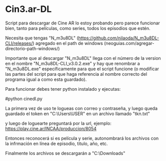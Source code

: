 # Cin3.ar-DL

Script para descargar de Cine AR lo estoy probando pero parece funcionar bien, tanto para películas, como series, todos los episodios que estén.

Necesita que tengas "N_m3u8DL" (https://github.com/nilaoda/N_m3u8DL-CLI/releases/) agregado en el path de windows (neoguias.com/agregar-directorio-path-windows/)

Importante que al descargar "N_m3u8DL" llega con el número de la version en el nombre "N_m3u8DL-CLI_v3.0.2.exe" y hay que renombrar a "N_m3u8DL.exe"  específicamente para que el script funcione (o modificar las partes del script para que haga referencia al nombre correcto del programa igual a como esta guardado).

Para funcionar debes tener python instalado y ejecutas:

#python cinedl.py

La primera vez de uso te logueas con correo y contraseña, y luego queda guardado el token en "C:\Users\USER\" en un archivo llamado "tkn.txt"

y luego de loguearte preguntará por la url, ejemplo: https://play.cine.ar/INCAA/produccion/8054

Entonces reconocerá si es película y serie, autonombrará los archivos con la infrmación en línea de episodio, titulo, año, etc.

Finalmente los archivos se descargarán a "C:\Downloads"
